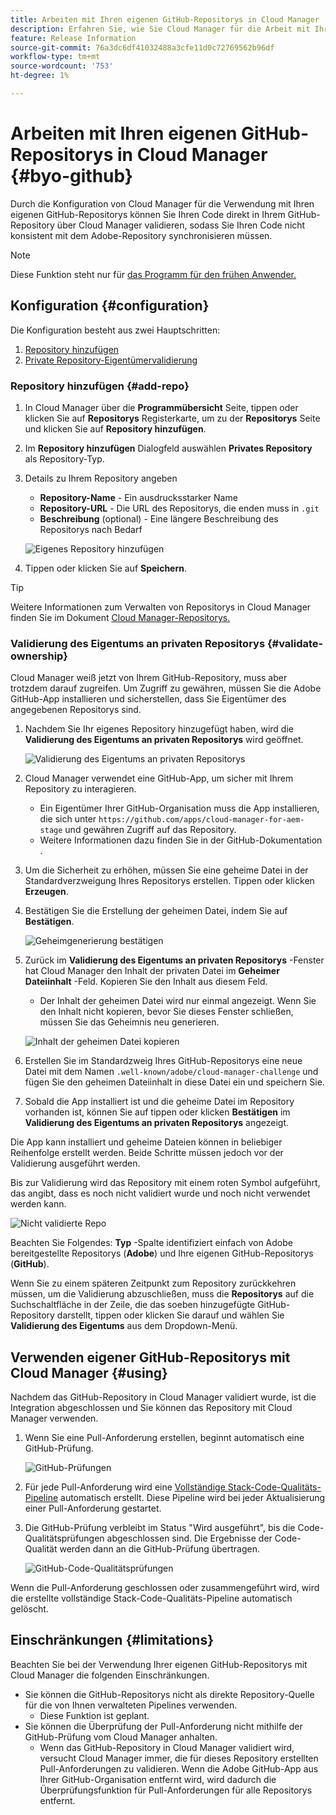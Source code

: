 ```yaml
---
title: Arbeiten mit Ihren eigenen GitHub-Repositorys in Cloud Manager
description: Erfahren Sie, wie Sie Cloud Manager für die Arbeit mit Ihren eigenen GitHub-Repositorys einrichten.
feature: Release Information
source-git-commit: 76a3dc6df41032488a3cfe11d0c72769562b96df
workflow-type: tm+mt
source-wordcount: '753'
ht-degree: 1%

---
```



# Arbeiten mit Ihren eigenen GitHub-Repositorys in Cloud Manager {#byo-github}

Durch die Konfiguration von Cloud Manager für die Verwendung mit Ihren eigenen GitHub-Repositorys können Sie Ihren Code direkt in Ihrem GitHub-Repository über Cloud Manager validieren, sodass Sie Ihren Code nicht konsistent mit dem Adobe-Repository synchronisieren müssen.

>[!NOTE]
>
>Diese Funktion steht nur für [das Programm für den frühen Anwender.](/help/release-notes/current.md#early-adoption)

## Konfiguration {#configuration}

Die Konfiguration besteht aus zwei Hauptschritten:

1. [Repository hinzufügen](#add-repo)
1. [Private Repository-Eigentümervalidierung](#validate-ownership)

### Repository hinzufügen {#add-repo}

1. In Cloud Manager über die **Programmübersicht** Seite, tippen oder klicken Sie auf **Repositorys** Registerkarte, um zu der **Repositorys** Seite und klicken Sie auf **Repository hinzufügen**.

1. Im **Repository hinzufügen** Dialogfeld auswählen **Privates Repository** als Repository-Typ.

1. Details zu Ihrem Repository angeben

   * **Repository-Name** - Ein ausdrucksstarker Name
   * **Repository-URL** - Die URL des Repositorys, die enden muss in `.git`
   * **Beschreibung** (optional) - Eine längere Beschreibung des Repositorys nach Bedarf

   ![Eigenes Repository hinzufügen](/help/assets/repositories/add-own-github.png)

1. Tippen oder klicken Sie auf **Speichern**.

>[!TIP]
>
>Weitere Informationen zum Verwalten von Repositorys in Cloud Manager finden Sie im Dokument [Cloud Manager-Repositorys.](/help/managing-code/repositories.md)

### Validierung des Eigentums an privaten Repositorys {#validate-ownership}

Cloud Manager weiß jetzt von Ihrem GitHub-Repository, muss aber trotzdem darauf zugreifen. Um Zugriff zu gewähren, müssen Sie die Adobe GitHub-App installieren und sicherstellen, dass Sie Eigentümer des angegebenen Repositorys sind.

1. Nachdem Sie Ihr eigenes Repository hinzugefügt haben, wird die **Validierung des Eigentums an privaten Repositorys** wird geöffnet.

   ![Validierung des Eigentums an privaten Repositorys](/help/assets/repositories/private-repo-validate.png)

1. Cloud Manager verwendet eine GitHub-App, um sicher mit Ihrem Repository zu interagieren.
   * Ein Eigentümer Ihrer GitHub-Organisation muss die App installieren, die sich unter `https://github.com/apps/cloud-manager-for-aem-stage` und gewähren Zugriff auf das Repository.
   * Weitere Informationen dazu finden Sie in der GitHub-Dokumentation .

1. Um die Sicherheit zu erhöhen, müssen Sie eine geheime Datei in der Standardverzweigung Ihres Repositorys erstellen. Tippen oder klicken **Erzeugen**.

1. Bestätigen Sie die Erstellung der geheimen Datei, indem Sie auf **Bestätigen**.

   ![Geheimgenerierung bestätigen](/help/assets/repositories/confirm-generation.png)

1. Zurück im **Validierung des Eigentums an privaten Repositorys** -Fenster hat Cloud Manager den Inhalt der privaten Datei im **Geheimer Dateiinhalt** -Feld. Kopieren Sie den Inhalt aus diesem Feld.

   * Der Inhalt der geheimen Datei wird nur einmal angezeigt. Wenn Sie den Inhalt nicht kopieren, bevor Sie dieses Fenster schließen, müssen Sie das Geheimnis neu generieren.

   ![Inhalt der geheimen Datei kopieren](/help/assets/repositories/new-secret.png)

1. Erstellen Sie im Standardzweig Ihres GitHub-Repositorys eine neue Datei mit dem Namen `.well-known/adobe/cloud-manager-challenge` und fügen Sie den geheimen Dateiinhalt in diese Datei ein und speichern Sie.

1. Sobald die App installiert ist und die geheime Datei im Repository vorhanden ist, können Sie auf tippen oder klicken **Bestätigen** im **Validierung des Eigentums an privaten Repositorys** angezeigt.

Die App kann installiert und geheime Dateien können in beliebiger Reihenfolge erstellt werden. Beide Schritte müssen jedoch vor der Validierung ausgeführt werden.

Bis zur Validierung wird das Repository mit einem roten Symbol aufgeführt, das angibt, dass es noch nicht validiert wurde und noch nicht verwendet werden kann.

![Nicht validierte Repo](/help/assets/repositories/unvalidated-repo.png)

Beachten Sie Folgendes: **Typ** -Spalte identifiziert einfach von Adobe bereitgestellte Repositorys (**Adobe**) und Ihre eigenen GitHub-Repositorys (**GitHub**).

Wenn Sie zu einem späteren Zeitpunkt zum Repository zurückkehren müssen, um die Validierung abzuschließen, muss die **Repositorys** auf die Suchschaltfläche in der Zeile, die das soeben hinzugefügte GitHub-Repository darstellt, tippen oder klicken Sie darauf und wählen Sie **Validierung des Eigentums** aus dem Dropdown-Menü.

## Verwenden eigener GitHub-Repositorys mit Cloud Manager {#using}

Nachdem das GitHub-Repository in Cloud Manager validiert wurde, ist die Integration abgeschlossen und Sie können das Repository mit Cloud Manager verwenden.

1. Wenn Sie eine Pull-Anforderung erstellen, beginnt automatisch eine GitHub-Prüfung.

   ![GitHub-Prüfungen](/help/assets/repositories/github-checks.png)

1. Für jede Pull-Anforderung wird eine [Vollständige Stack-Code-Qualitäts-Pipeline](/help/using/managing-pipelines.md) automatisch erstellt. Diese Pipeline wird bei jeder Aktualisierung einer Pull-Anforderung gestartet.

1. Die GitHub-Prüfung verbleibt im Status &quot;Wird ausgeführt&quot;, bis die Code-Qualitätsprüfungen abgeschlossen sind. Die Ergebnisse der Code-Qualität werden dann an die GitHub-Prüfung übertragen.

   ![GitHub-Code-Qualitätsprüfungen](/help/assets/repositories/github-code-quality.png)

Wenn die Pull-Anforderung geschlossen oder zusammengeführt wird, wird die erstellte vollständige Stack-Code-Qualitäts-Pipeline automatisch gelöscht.

## Einschränkungen {#limitations}

Beachten Sie bei der Verwendung Ihrer eigenen GitHub-Repositorys mit Cloud Manager die folgenden Einschränkungen.

* Sie können die GitHub-Repositorys nicht als direkte Repository-Quelle für die von Ihnen verwalteten Pipelines verwenden.
   * Diese Funktion ist geplant.
* Sie können die Überprüfung der Pull-Anforderung nicht mithilfe der GitHub-Prüfung vom Cloud Manager anhalten.
   * Wenn das GitHub-Repository in Cloud Manager validiert wird, versucht Cloud Manager immer, die für dieses Repository erstellten Pull-Anforderungen zu validieren.
Wenn die Adobe GitHub-App aus Ihrer GitHub-Organisation entfernt wird, wird dadurch die Überprüfungsfunktion für Pull-Anforderungen für alle Repositorys entfernt.

